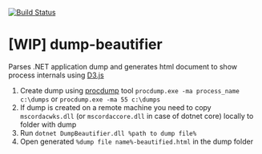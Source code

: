 [![Build Status](https://dev.azure.com/mtkorg/oss-projects/_apis/build/status/MaximTkachenko.dump-beautifier?branchName=master)](https://dev.azure.com/mtkorg/oss-projects/_build/latest?definitionId=5&branchName=master)

# [WIP] dump-beautifier
Parses .NET application dump and generates html document to show process internals using [D3.js](https://d3js.org/)

1. Create dump using [procdump](https://docs.microsoft.com/en-us/sysinternals/downloads/procdump) tool `procdump.exe -ma process_name c:\dumps` or `procdump.exe -ma 55 c:\dumps`
2. If dump is created on a remote machine you need to copy `mscordacwks.dll` (or `mscordaccore.dll` in case of dotnet core) locally to folder with dump
2. Run `dotnet DumpBeautifier.dll %path to dump file%`
3. Open generated `%dump file name%-beautified.html` in the dump folder
